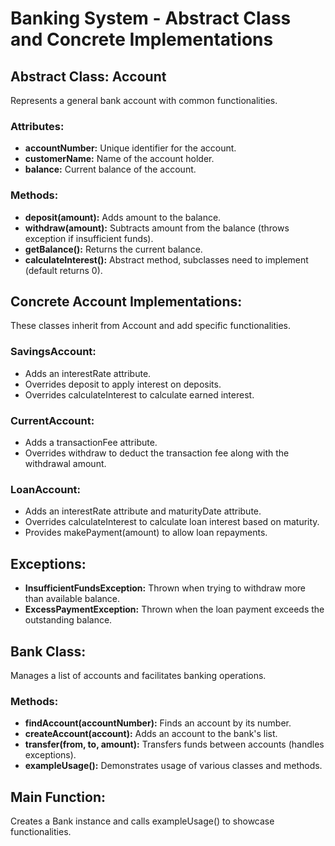# Banking System - Abstract Class and Concrete Implementations

## Abstract Class: Account

Represents a general bank account with common functionalities.

### Attributes:
- **accountNumber:** Unique identifier for the account.
- **customerName:** Name of the account holder.
- **balance:** Current balance of the account.

### Methods:
- **deposit(amount):** Adds amount to the balance.
- **withdraw(amount):** Subtracts amount from the balance (throws exception if insufficient funds).
- **getBalance():** Returns the current balance.
- **calculateInterest():** Abstract method, subclasses need to implement (default returns 0).

## Concrete Account Implementations:

These classes inherit from Account and add specific functionalities.

### SavingsAccount:

- Adds an interestRate attribute.
- Overrides deposit to apply interest on deposits.
- Overrides calculateInterest to calculate earned interest.

### CurrentAccount:

- Adds a transactionFee attribute.
- Overrides withdraw to deduct the transaction fee along with the withdrawal amount.

### LoanAccount:

- Adds an interestRate attribute and maturityDate attribute.
- Overrides calculateInterest to calculate loan interest based on maturity.
- Provides makePayment(amount) to allow loan repayments.

## Exceptions:

- **InsufficientFundsException:** Thrown when trying to withdraw more than available balance.
- **ExcessPaymentException:** Thrown when the loan payment exceeds the outstanding balance.

## Bank Class:

Manages a list of accounts and facilitates banking operations.

### Methods:

- **findAccount(accountNumber):** Finds an account by its number.
- **createAccount(account):** Adds an account to the bank's list.
- **transfer(from, to, amount):** Transfers funds between accounts (handles exceptions).
- **exampleUsage():** Demonstrates usage of various classes and methods.

## Main Function:

Creates a Bank instance and calls exampleUsage() to showcase functionalities.
